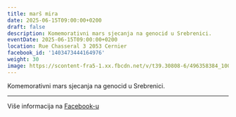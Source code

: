 ```yaml
---
title: marš mira
date: 2025-06-15T09:00:00+0200
draft: false
description: Komemorativni mars sjecanja na genocid u Srebrenici.
eventDate: 2025-06-15T09:00:00+0200
location: Rue Chasseral 3 2053 Cernier
facebook_id: '1403473444164976'
weight: 30
image: https://scontent-fra5-1.xx.fbcdn.net/v/t39.30808-6/496358384_1007574214836511_4806363768185633011_n.jpg?_nc_cat=102&ccb=1-7&_nc_sid=9e60e4&_nc_ohc=R_CgQAnMOPsQ7kNvwFZ718u&_nc_oc=AdlhJI48ZBXv7aCALy2XHqNg2lER24t_V6VR8CE7s0-bKZbj5zopuubbYc-ESejludo&_nc_zt=23&_nc_ht=scontent-fra5-1.xx&edm=ABTKTjYEAAAA&_nc_gid=vmtT_NMK9BCtzZtpVyBUbw&_nc_tpa=Q5bMBQGx4BZoKtoNHHseZfx4GG_kCKTShKuuyUfMMpEsu-tTfycA3_2ppIH8WHUCQ8IdyacAD56Y3kfwCA&oh=00_AfdcQXqdWTbIerUoDC0aLVI4yNLNEte7JgjQbjebSwhecw&oe=6907412E
---
```


Komemorativni mars sjecanja na genocid u Srebrenici.

---

Više informacija na [Facebook-u](https://facebook.com/events/1403473444164976)